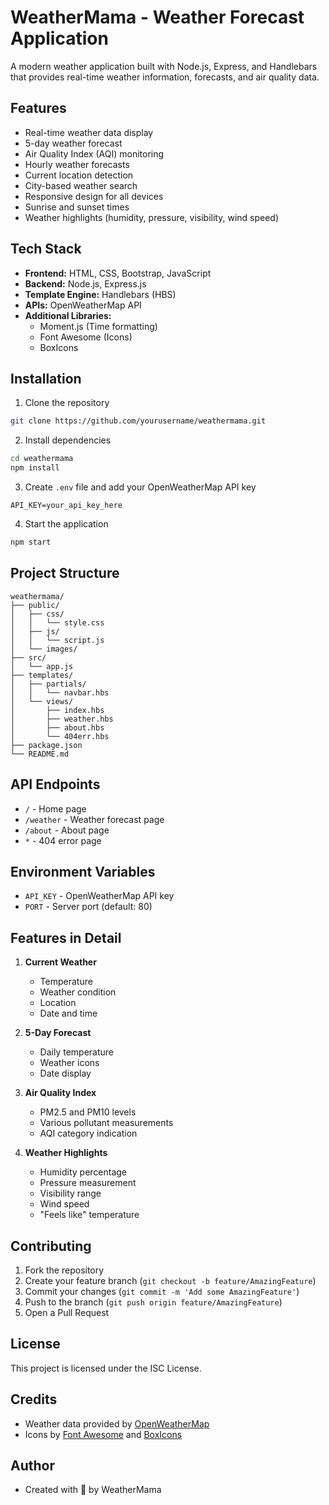 # WeatherMama - Weather Forecast Application

A modern weather application built with Node.js, Express, and Handlebars that provides real-time weather information, forecasts, and air quality data.

## Features

- Real-time weather data display
- 5-day weather forecast
- Air Quality Index (AQI) monitoring
- Hourly weather forecasts
- Current location detection
- City-based weather search
- Responsive design for all devices
- Sunrise and sunset times
- Weather highlights (humidity, pressure, visibility, wind speed)

## Tech Stack

- **Frontend:** HTML, CSS, Bootstrap, JavaScript
- **Backend:** Node.js, Express.js
- **Template Engine:** Handlebars (HBS)
- **APIs:** OpenWeatherMap API
- **Additional Libraries:** 
  - Moment.js (Time formatting)
  - Font Awesome (Icons)
  - BoxIcons

## Installation

1. Clone the repository
```bash
git clone https://github.com/yourusername/weathermama.git
```

2. Install dependencies
```bash
cd weathermama
npm install
```

3. Create `.env` file and add your OpenWeatherMap API key
```env
API_KEY=your_api_key_here
```

4. Start the application
```bash
npm start
```

## Project Structure

```
weathermama/
├── public/
│   ├── css/
│   │   └── style.css
│   ├── js/
│   │   └── script.js
│   └── images/
├── src/
│   └── app.js
├── templates/
│   ├── partials/
│   │   └── navbar.hbs
│   └── views/
│       ├── index.hbs
│       ├── weather.hbs
│       ├── about.hbs
│       └── 404err.hbs
├── package.json
└── README.md
```

## API Endpoints

- `/` - Home page
- `/weather` - Weather forecast page
- `/about` - About page
- `*` - 404 error page

## Environment Variables

- `API_KEY` - OpenWeatherMap API key
- `PORT` - Server port (default: 80)

## Features in Detail

1. **Current Weather**
   - Temperature
   - Weather condition
   - Location
   - Date and time

2. **5-Day Forecast**
   - Daily temperature
   - Weather icons
   - Date display

3. **Air Quality Index**
   - PM2.5 and PM10 levels
   - Various pollutant measurements
   - AQI category indication

4. **Weather Highlights**
   - Humidity percentage
   - Pressure measurement
   - Visibility range
   - Wind speed
   - "Feels like" temperature

## Contributing

1. Fork the repository
2. Create your feature branch (`git checkout -b feature/AmazingFeature`)
3. Commit your changes (`git commit -m 'Add some AmazingFeature'`)
4. Push to the branch (`git push origin feature/AmazingFeature`)
5. Open a Pull Request

## License

This project is licensed under the ISC License.

## Credits

- Weather data provided by [OpenWeatherMap](https://openweathermap.org/)
- Icons by [Font Awesome](https://fontawesome.com/) and [BoxIcons](https://boxicons.com/)

## Author

- Created with 🤍 by WeatherMama

